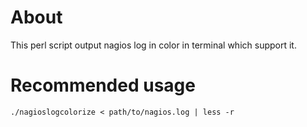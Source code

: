 
About
=====
This perl script output nagios log in color in terminal which support it.

Recommended usage
=================
 `./nagioslogcolorize < path/to/nagios.log | less -r`
